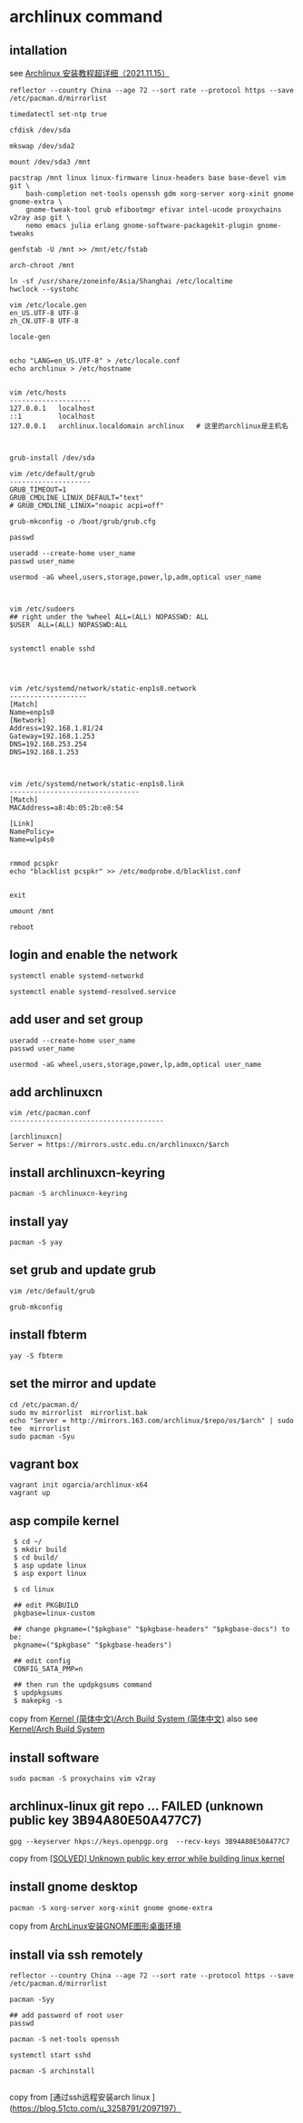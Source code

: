 # archlinux command

## intallation
see [Archlinux 安装教程超详细（2021.11.15）](https://zhuanlan.zhihu.com/p/433920079)

``` shell
reflector --country China --age 72 --sort rate --protocol https --save /etc/pacman.d/mirrorlist

timedatectl set-ntp true

cfdisk /dev/sda

mkswap /dev/sda2

mount /dev/sda3 /mnt

pacstrap /mnt linux linux-firmware linux-headers base base-devel vim git \
    bash-completion net-tools openssh gdm xorg-server xorg-xinit gnome gnome-extra \
    gnome-tweak-tool grub efibootmgr efivar intel-ucode proxychains v2ray asp git \
    nemo emacs julia erlang gnome-software-packagekit-plugin gnome-tweaks

genfstab -U /mnt >> /mnt/etc/fstab

arch-chroot /mnt

ln -sf /usr/share/zoneinfo/Asia/Shanghai /etc/localtime
hwclock --systohc

vim /etc/locale.gen
en_US.UTF-8 UTF-8
zh_CN.UTF-8 UTF-8

locale-gen


echo "LANG=en_US.UTF-8" > /etc/locale.conf
echo archlinux > /etc/hostname


vim /etc/hosts
--------------------
127.0.0.1   localhost
::1         localhost
127.0.0.1   archlinux.localdomain archlinux   # 这里的archlinux是主机名



grub-install /dev/sda

vim /etc/default/grub
--------------------
GRUB_TIMEOUT=1
GRUB_CMDLINE_LINUX_DEFAULT="text"
# GRUB_CMDLINE_LINUX="noapic acpi=off"

grub-mkconfig -o /boot/grub/grub.cfg

passwd

useradd --create-home user_name
passwd user_name

usermod -aG wheel,users,storage,power,lp,adm,optical user_name



vim /etc/sudoers
## right under the %wheel ALL=(ALL) NOPASSWD: ALL
$USER  ALL=(ALL) NOPASSWD:ALL


systemctl enable sshd




vim /etc/systemd/network/static-enp1s0.network
-------------------
[Match]
Name=enp1s0
[Network]
Address=192.168.1.81/24
Gateway=192.168.1.253
DNS=192.168.253.254
DNS=192.168.1.253



vim /etc/systemd/network/static-enp1s0.link
--------------------------------
[Match]
MACAddress=a8:4b:05:2b:e8:54

[Link]
NamePolicy=
Name=wlp4s0


rmmod pcspkr
echo "blacklist pcspkr" >> /etc/modprobe.d/blacklist.conf


exit

umount /mnt

reboot

```

## login and enable the network

``` shell
systemctl enable systemd-networkd

systemctl enable systemd-resolved.service
```

## add user and set group

``` shell
useradd --create-home user_name
passwd user_name

usermod -aG wheel,users,storage,power,lp,adm,optical user_name

```

## add archlinuxcn

``` shell
vim /etc/pacman.conf
--------------------------------------

[archlinuxcn]
Server = https://mirrors.ustc.edu.cn/archlinuxcn/$arch
```

## install archlinuxcn-keyring

``` shell
pacman -S archlinuxcn-keyring
```

## install yay

``` shell
pacman -S yay
```

## set grub and update grub

``` shell
vim /etc/default/grub

grub-mkconfig
```

## install fbterm

``` shell
yay -S fbterm
```

## set the mirror and update

``` shell
cd /etc/pacman.d/
sudo mv mirrorlist  mirrorlist.bak
echo "Server = http://mirrors.163.com/archlinux/$repo/os/$arch" | sudo tee  mirrorlist
sudo pacman -Syu
```

## vagrant box

``` shell
vagrant init ogarcia/archlinux-x64
vagrant up
```

## asp compile kernel

``` shell
 $ cd ~/
 $ mkdir build
 $ cd build/
 $ asp update linux
 $ asp export linux

 $ cd linux

 ## edit PKGBUILD
 pkgbase=linux-custom

 ## change pkgname=("$pkgbase" "$pkgbase-headers" "$pkgbase-docs") to be:
 pkgname=("$pkgbase" "$pkgbase-headers")

 ## edit config
 CONFIG_SATA_PMP=n

 ## then run the updpkgsums command
 $ updpkgsums
 $ makepkg -s
```

copy from [Kernel (简体中文)/Arch Build System (简体中文)](https://wiki.archlinux.org/title/Kernel_(%E7%AE%80%E4%BD%93%E4%B8%AD%E6%96%87)/Arch_Build_System_(%E7%AE%80%E4%BD%93%E4%B8%AD%E6%96%87))
also see [Kernel/Arch Build System](https://wiki.archlinux.org/title/Kernel/Arch_Build_System)

## install software

``` shell
sudo pacman -S proxychains vim v2ray
```

## archlinux-linux git repo ... FAILED (unknown public key 3B94A80E50A477C7)

``` shell
gpg --keyserver hkps://keys.openpgp.org  --recv-keys 3B94A80E50A477C7
```
copy from [[SOLVED] Unknown public key error while building linux kernel](https://bbs.archlinux.org/viewtopic.php?id=268750)


## install gnome desktop

``` shell
pacman -S xorg-server xorg-xinit gnome gnome-extra
```

copy from [ArchLinux安装GNOME图形桌面环境](https://starrycat.me/archlinux-install-gnome-desktop.html)

## install via ssh remotely

``` shell
reflector --country China --age 72 --sort rate --protocol https --save /etc/pacman.d/mirrorlist

pacman -Syy

## add password of root user
passwd

pacman -S net-tools openssh

systemctl start sshd

pacman -S archinstall


```
copy from [通过ssh远程安装arch linux ](https://blog.51cto.com/u_3258791/2097197）
